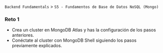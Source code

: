 `Backend Fundamentals` > `S5 - Fundamentos de Base de Datos NoSQL (Mongo)` 
	
### Reto 1

- Crea un cluster en MongoDB Atlas y has la configuración de los pasos anteriores.
- Conéctate al cluster con MongoDB Shell siguiendo los pasos previamente explicados.
